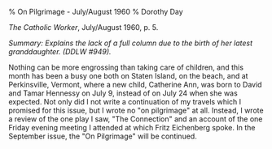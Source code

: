 % On Pilgrimage - July/August 1960
% Dorothy Day

*The Catholic Worker*, July/August 1960, p. 5.

*Summary: Explains the lack of a full column due to the birth of her
latest granddaughter. (DDLW \#949).*

Nothing can be more engrossing than taking care of children, and this
month has been a busy one both on Staten Island, on the beach, and at
Perkinsville, Vermont, where a new child, Catherine Ann, was born to
David and Tamar Hennessy on July 9, instead of on July 24 when she was
expected. Not only did I not write a continuation of my travels which I
promised for this issue, but I wrote no "on pilgrimage" at all. Instead,
I wrote a review of the one play I saw, "The Connection" and an account
of the one Friday evening meeting I attended at which Fritz Eichenberg
spoke. In the September issue, the "On Pilgrimage" will be continued.
